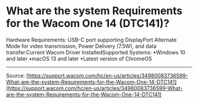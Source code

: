 # What are the system Requirements for the Wacom One 14 (DTC141)?

Hardware Requirements: USB-C port supporting DisplayPort Alternate Mode for video transmission, Power Delivery (7.5W), and data transfer.Current Wacom Driver InstalledSupported Systems:
•Windows 10 and later
•macOS 13 and later
•Latest version of ChromeOS

---
Source: [https://support.wacom.com/hc/en-us/articles/34980083736599-What-are-the-system-Requirements-for-the-Wacom-One-14-DTC141](https://support.wacom.com/hc/en-us/articles/34980083736599-What-are-the-system-Requirements-for-the-Wacom-One-14-DTC141)
